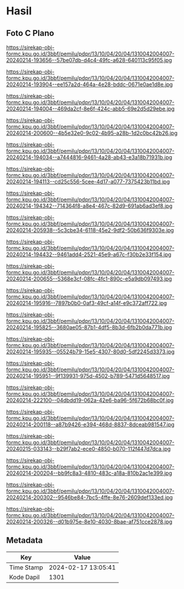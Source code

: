 # Hasil

## Foto C Plano

https://sirekap-obj-formc.kpu.go.id/3bbf/pemilu/pdpr/13/10/04/20/04/1310042004007-20240214-193656--57be07db-d4c4-49fc-a628-640113c95f05.jpg

https://sirekap-obj-formc.kpu.go.id/3bbf/pemilu/pdpr/13/10/04/20/04/1310042004007-20240214-193904--ee157a2d-464a-4e28-bddc-0671e0ae1d8e.jpg

https://sirekap-obj-formc.kpu.go.id/3bbf/pemilu/pdpr/13/10/04/20/04/1310042004007-20240214-194004--469da2cf-8e6f-424c-abb5-69e2d5d29ebe.jpg

https://sirekap-obj-formc.kpu.go.id/3bbf/pemilu/pdpr/13/10/04/20/04/1310042004007-20240214-200600--4b5e32e0-9c02-4b95-a28b-1d2c0bc42b26.jpg

https://sirekap-obj-formc.kpu.go.id/3bbf/pemilu/pdpr/13/10/04/20/04/1310042004007-20240214-194034--a7444816-9461-4a28-ab43-e3a18b71931b.jpg

https://sirekap-obj-formc.kpu.go.id/3bbf/pemilu/pdpr/13/10/04/20/04/1310042004007-20240214-194113--cd25c556-5cee-4d17-a077-7375423b11bd.jpg

https://sirekap-obj-formc.kpu.go.id/3bbf/pemilu/pdpr/13/10/04/20/04/1310042004007-20240214-194342--714364f8-a8e4-467c-82d9-691ab6ad3ef8.jpg

https://sirekap-obj-formc.kpu.go.id/3bbf/pemilu/pdpr/13/10/04/20/04/1310042004007-20240214-205938--5c3cbe34-6118-45e2-9df2-50b636f9303e.jpg

https://sirekap-obj-formc.kpu.go.id/3bbf/pemilu/pdpr/13/10/04/20/04/1310042004007-20240214-194432--9461add4-2521-45e9-a67c-f30b2e33f154.jpg

https://sirekap-obj-formc.kpu.go.id/3bbf/pemilu/pdpr/13/10/04/20/04/1310042004007-20240214-200655--5368e3cf-08fc-4fc1-890c-e5a9db097493.jpg

https://sirekap-obj-formc.kpu.go.id/3bbf/pemilu/pdpr/13/10/04/20/04/1310042004007-20240214-195916--7897b0b0-0af3-49cf-a14f-e9c372aff722.jpg

https://sirekap-obj-formc.kpu.go.id/3bbf/pemilu/pdpr/13/10/04/20/04/1310042004007-20240214-195825--3680ae05-87b1-4df5-8b3d-6fb2b0da771b.jpg

https://sirekap-obj-formc.kpu.go.id/3bbf/pemilu/pdpr/13/10/04/20/04/1310042004007-20240214-195935--05524b79-15e5-4307-80d0-5df2245d3373.jpg

https://sirekap-obj-formc.kpu.go.id/3bbf/pemilu/pdpr/13/10/04/20/04/1310042004007-20240214-195951--9f139931-975d-4502-b789-5471d5648517.jpg

https://sirekap-obj-formc.kpu.go.id/3bbf/pemilu/pdpr/13/10/04/20/04/1310042004007-20240214-222100--04dbdd19-062a-42e6-ba96-5f672b68bc0f.jpg

https://sirekap-obj-formc.kpu.go.id/3bbf/pemilu/pdpr/13/10/04/20/04/1310042004007-20240214-200118--a87b9426-e394-468d-8837-8dceab981547.jpg

https://sirekap-obj-formc.kpu.go.id/3bbf/pemilu/pdpr/13/10/04/20/04/1310042004007-20240215-033143--b29f7ab2-ece0-4850-b070-112f447d7dca.jpg

https://sirekap-obj-formc.kpu.go.id/3bbf/pemilu/pdpr/13/10/04/20/04/1310042004007-20240214-200204--bb9fc8a3-4810-483c-a18a-810b2ac1e399.jpg

https://sirekap-obj-formc.kpu.go.id/3bbf/pemilu/pdpr/13/10/04/20/04/1310042004007-20240214-200302--9546be84-7bc5-4ffe-8e76-2609def133ed.jpg

https://sirekap-obj-formc.kpu.go.id/3bbf/pemilu/pdpr/13/10/04/20/04/1310042004007-20240214-200326--d01b975e-8e10-4030-8bae-af751cce2878.jpg


## Metadata

| Key        | Value               |
| ---------- | ------------------- |
| Time Stamp | 2024-02-17 13:05:41 |
| Kode Dapil | 1301                |



